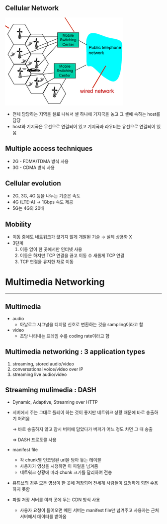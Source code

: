 ## Cellular Network

![1](./imagefile/week2/day10-1.png)

- 전체 담당하는 지역을 셀로 나눠서 셀 하나에 기지국을 놓고 그 셀에 속하는 host를 담당
- host와 기지국은 무선으로 연결되어 있고 기지국과 라우터는 유선으로 연결되어 있음

## Multiple access techniques

- 2G - FDMA/TDMA 방식 사용
- 3G - CDMA 방식 사용

## Cellular evolution

- 2G, 3G, 4G 등을 나누는 기준은 속도
- 4G (LTE-A) → 1Gbps 속도 제공
- 5G는 4G의 20배

## Mobility

- 이동 중에도 네트워크가 끊기지 않게 개발된 기술 → 실제 상용화 X
- 3단계
    1. 이동 없이 한 곳에서만 인터넷 사용
    2. 이동은 하지만 TCP 연결을 끊고 이동 수 새롭게 TCP 연결
    3. TCP 연결을 유지한 채로 이동

# Multimedia Networking

---

## Multimedia

- audio
    - 아날로그 시그널을 디지털 신호로 변환하는 것을 sampling이라고 함
- video
    - 초당 나타내는 프레임 수를 coding rate이라고 함

## Multimedia networking : 3 application types

1. streaming, stored audio/video
2. conversational voice/video over IP
3. streaming live audio/video   

## Streaming mulimedia : DASH

- Dynamic, Adaptive, Streaming over HTTP
- 서버에서 주는 그대로 플레이 하는 것이 좋지만 네트워크 상황 때문에 바로 송출하기 어려움
    
    → 바로 송출하지 않고 잠시 버퍼에 담았다가 버퍼가 어느 정도 차면 그 때 송출
    
    ⇒ DASH 프로토콜 사용
    
- manifest file
    - 각 chunk별 인코딩된 url을 담아 놓는 테이블
    - 사용자가 영상을 시청하면 이 파일을 넘겨줌
    - 네트워크 상황에 따라 chunk 크기를 달리하여 전송
- 유튜브의 경우 모든 영상이 한 곳에 저장되어 전세계 사람들이 요청하게 되면 수용하지 못함
- 파일 저장 서버를 여러 곳에 두는 CDN 방식 사용
    - 사용자 요청이 들어오면 메인 서버는 manifest file만 넘겨주고 사용자는 근처 서버에서 데이터를 받아옴
